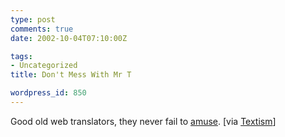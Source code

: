 ```yaml
---
type: post
comments: true
date: 2002-10-04T07:10:00Z

tags:
- Uncategorized
title: Don't Mess With Mr T

wordpress_id: 850
---
```


Good old web translators, they never fail to [amuse](http://firefly.sparse.org/~mrt/cgi-bin/t.cgi?field=http://www.ballofstringtheory.com). [via [Textism](http://www.textism.com)]

